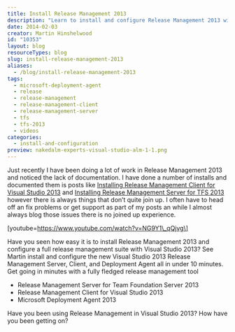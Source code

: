 ```yaml
---
title: Install Release Management 2013
description: "Learn to install and configure Release Management 2013 with Visual Studio 2013 in under 10 minutes. Streamline your deployment process effortlessly!"
date: 2014-02-03
creator: Martin Hinshelwood
id: "10353"
layout: blog
resourceTypes: blog
slug: install-release-management-2013
aliases:
  - /blog/install-release-management-2013
tags:
  - microsoft-deployment-agent
  - release
  - release-management
  - release-management-client
  - release-management-server
  - tfs
  - tfs-2013
  - videos
categories:
  - install-and-configuration
preview: nakedalm-experts-visual-studio-alm-1-1.png
---
```


Just recently I have been doing a lot of work in Release Management 2013 and noticed the lack of documentation. I have done a number of installs and documented them is posts like [Installing Release Management Client for Visual Studio 2013](http://nkdagility.com/installing-release-management-client-visual-studio-2013/ "Installing Release Management Client for Visual Studio 2013") and [Installing Release Management Server for TFS 2013](http://nkdagility.com/installing-release-management-server-tfs-2013/ "http://nkdagility.com/installing-release-management-server-tfs-2013/") however there is always things that don’t quite join up. I often have to head off an fix problems or get support as part of my posts an while I almost always blog those issues there is no joined up experience.

\[youtube=https://www.youtube.com/watch?v=NG9Y1\_qQjvg\]

Have you seen how easy it is to install Release Management 2013 and configure a full release management suite with Visual Studio 2013? See Martin install and configure the new Visual Studio 2013 Release Management Server, Client, and Deployment Agent all in under 10 minutes. Get going in minutes with a fully fledged release management tool

- Release Management Server for Team Foundation Server 2013
- Release Management Client for Visual Studio 2013
- Microsoft Deployment Agent 2013

Have you been using Release Management in Visual Studio 2013? How have you been getting on?
